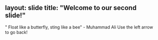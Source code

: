 layout: slide
title: "Welcome to our second slide!"
---
" Float like a butterfly, sting like a bee" - Muhammad Ali
Use the left arrow to go back!
